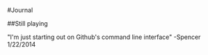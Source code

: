 #Journal

##Still playing

"I'm just starting out on Github's command line interface"
-Spencer
1/22/2014

